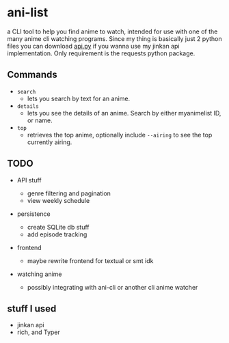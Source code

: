 # ani-list

a CLI tool to help you find anime to watch, intended for use with one of the many
anime cli watching programs.
Since my thing is basically just 2 python files you can download [api.py](https://github.com/rami-droid/ani-list/blob/main/api.py)
if you wanna use my jinkan api
implementation. Only requirement is the requests python package.

## Commands

- `search`
  - lets you search by text for an anime.
- `details`
  - lets you see the details of an anime. Search by either myanimelist ID, or name.
- `top`
  - retrieves the top anime, optionally include  `--airing` to see the top currently airing.

## TODO

- API stuff
  - genre filtering and pagination
  - view weekly schedule

- persistence
  - create SQLite db stuff
  - add episode tracking 

- frontend
  - maybe rewrite frontend for textual or smt idk

- watching anime
  - possibly integrating with ani-cli or another cli anime watcher

## stuff I used

- jinkan api
- rich, and Typer
